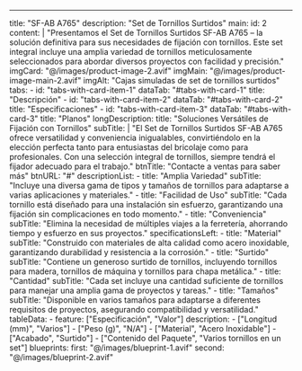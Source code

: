 ---
title: "SF-AB A765"
description: "Set de Tornillos Surtidos"
main:
	id: 2
	content: |
		"Presentamos el Set de Tornillos Surtidos SF-AB A765 – la solución definitiva para sus necesidades de fijación con tornillos. Este set integral incluye una amplia variedad de tornillos meticulosamente seleccionados para abordar diversos proyectos con facilidad y precisión."
	imgCard: "@/images/product-image-2.avif"
	imgMain: "@/images/product-image-main-2.avif"
	imgAlt: "Cajas simuladas de set de tornillos surtidos"
tabs:
	- id: "tabs-with-card-item-1"
		dataTab: "#tabs-with-card-1"
		title: "Descripción"
	- id: "tabs-with-card-item-2"
		dataTab: "#tabs-with-card-2"
		title: "Especificaciones" 
	- id: "tabs-with-card-item-3"
		dataTab: "#tabs-with-card-3"
		title: "Planos"
longDescription:
	title: "Soluciones Versátiles de Fijación con Tornillos"
	subTitle: |
		"El Set de Tornillos Surtidos SF-AB A765 ofrece versatilidad y conveniencia inigualables, convirtiéndolo en la elección perfecta tanto para entusiastas del bricolaje como para profesionales. Con una selección integral de tornillos, siempre tendrá el fijador adecuado para el trabajo."
	btnTitle: "Contacte a ventas para saber más"
	btnURL: "#"
descriptionList:
	- title: "Amplia Variedad"
		subTitle: "Incluye una diversa gama de tipos y tamaños de tornillos para adaptarse a varias aplicaciones y materiales."
	- title: "Facilidad de Uso"
		subTitle: "Cada tornillo está diseñado para una instalación sin esfuerzo, garantizando una fijación sin complicaciones en todo momento."
	- title: "Conveniencia"
		subTitle: "Elimina la necesidad de múltiples viajes a la ferretería, ahorrando tiempo y esfuerzo en sus proyectos."
specificationsLeft:
	- title: "Material"
		subTitle: "Construido con materiales de alta calidad como acero inoxidable, garantizando durabilidad y resistencia a la corrosión."
	- title: "Surtido"
		subTitle: "Contiene un generoso surtido de tornillos, incluyendo tornillos para madera, tornillos de máquina y tornillos para chapa metálica."
	- title: "Cantidad"
		subTitle: "Cada set incluye una cantidad suficiente de tornillos para manejar una amplia gama de proyectos y tareas."
	- title: "Tamaños"
		subTitle: "Disponible en varios tamaños para adaptarse a diferentes requisitos de proyectos, asegurando compatibilidad y versatilidad."
tableData:
	- feature: ["Especificación", "Valor"]
		description:
			- ["Longitud (mm)", "Varios"]
			- ["Peso (g)", "N/A"]
			- ["Material", "Acero Inoxidable"]
			- ["Acabado", "Surtido"]
			- ["Contenido del Paquete", "Varios tornillos en un set"]
blueprints:
	first: "@/images/blueprint-1.avif"
	second: "@/images/blueprint-2.avif"

